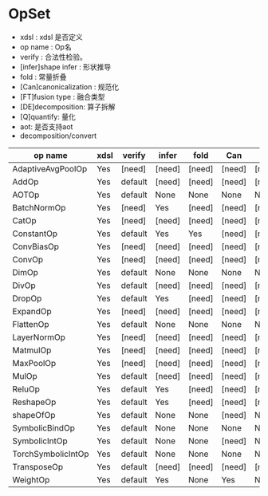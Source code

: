 # OpSet

- xdsl : xdsl 是否定义
- op name : Op名
- verify : 合法性检验。
- [infer]shape infer : 形状推导
- fold : 常量折叠
- [Can]canonicalization : 规范化
- [FT]fusion type : 融合类型
- [DE]decomposition: 算子拆解
- [Q]quantify: 量化
- aot: 是否支持aot
- decomposition/convert

| op name            | xdsl | verify  | infer  | fold   | Can    | FT     | DE     | Q      | aot    | lowing |     |
| ------------------ | ---- | ------- | ------ | ------ | ------ | ------ | ------ | ------ | ------ | ------ | --- |
| AdaptiveAvgPoolOp  | Yes  | [need]  | [need] | [need] | [need] | [need] | [need] | [need] | [need] | [need] |     |
| AddOp              | Yes  | default | [need] | [need] | [need] | [need] | None   | [need] | [need] | [need] |     |
| AOTOp              | Yes  | default | None   | None   | None   | None   | None   | None   | [need] | [need] |     |
| BatchNormOp        | Yes  | [need]  | Yes    | [need] | [need] | [need] | [need] | [need] | [need] | [need] |     |
| CatOp              | Yes  | [need]  | [need] | [need] | [need] | [need] | None   | [need] | [need] | [need] |     |
| ConstantOp         | Yes  | default | Yes    | Yes    | [need] | [need] | None   | [need] | [need] | [need] |     |
| ConvBiasOp         | Yes  | [need]  | [need] | [need] | [need] | [need] | [need] | [need] | [need] | [need] |     |
| ConvOp             | Yes  | [need]  | [need] | [need] | [need] | [need] | None   | [need] | [need] | [need] |     |
| DimOp              | Yes  | default | None   | None   | None   | None   | None   | None   | [need] | [need] |     |
| DivOp              | Yes  | default | [need] | [need] | [need] | [need] | None   | [need] | [need] | [need] |     |
| DropOp             | Yes  | default | Yes    | [need] | [need] | [need] | None   | [need] | [need] | [need] |     |
| ExpandOp           | Yes  | [need]  | [need] | [need] | [need] | [need] | None   | [need] | [need] | [need] |     |
| FlattenOp          | Yes  | default | None   | None   | None   | None   | Yes    | None   | None   | None   |     |
| LayerNormOp        | Yes  | [need]  | [need] | [need] | [need] | [need] | [need] | [need] | [need] | None   |     |
| MatmulOp           | Yes  | [need]  | [need] | [need] | [need] | [need] | None   | [need] | [need] | [need] |     |
| MaxPoolOp          | Yes  | [need]  | [need] | [need] | [need] | [need] | [need] | [need] | [need] | [need] |     |
| MulOp              | Yes  | default | [need] | [need] | [need] | [need] | None   | [need] | [need] | [need] |     |
| ReluOp             | Yes  | default | Yes    | [need] | [need] | [need] | [need] | [need] | [need] | [need] |     |
| ReshapeOp          | Yes  | default | Yes    | [need] | [need] | [need] | None   | [need] | [need] | [need] |     |
| shapeOfOp          | Yes  | default | None   | None   | [need] | None   | None   | None   | None   | None   |     |
| SymbolicBindOp     | Yes  | default | None   | None   | None   | None   | None   | None   | None   | NOne   |     |
| SymbolicIntOp      | Yes  | default | None   | None   | [need] | None   | None   | None   | None   | None   |     |
| TorchSymbolicIntOp | Yes  | default | None   | None   | None   | None   | None   | None   | None   | None   |     |
| TransposeOp        | Yes  | default | [need] | [need] | [need] | [need] | None   | [need] | [need] | [need] |     |
| WeightOp           | Yes  | default | Yes    | None   | Yes    | None   | None   | None   | None   | None   |     |
